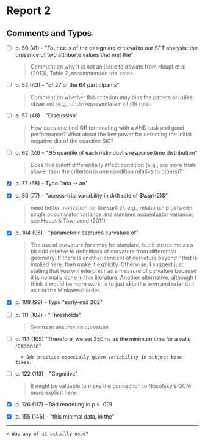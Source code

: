 # Report 2

## Comments and Typos

- [ ] p. 50 (41) - "Four cells of the design are criticval to our SFT analysis: the presence of two attriburte values that met the"
    
    > Comment on why it is not an issue to deviate from Houpt et al (2013), Table 2, recommended trial rates.
    
- [ ] p. 52 (43) - "of 27 of the 64 participants"

    > Comment on whether this criterion may bias the patters on rules observed (e.g., underrepresentation of OR rule).

- [ ] p. 57 (48) - "Discussion"

    > How does one find OR terminating with a AND task and good performance?  What about the low power for detecting the initial negative dip of the coactive SIC?
    
- [ ] p. 62 (53) - ".95 quantile of each individual's response time distribution"

    > Does this cutoff differentially affect condition (e.g., are more trials slower than the criterion in one condition relative to others)?

- [x] p. 77 (68) - Typo "ana -> an"
- [x] p. 86 (77) - "across-trial variability in drift rate of $\sqrt(2)$"

    > need better motivation for the sqrt(2), e.g., relationship between single accumulator variance and summed accumluator variance; see Houpt & Townsend (2011)

- [x] p. 104 (95) - "parameter r captures curvature of"

    > The use of curvature for r may be standard, but it struck me as a bit odd relative to definitions of curvature from differential geometry.  If there is another concept of curvature beyond r that is implied here, then make it explicity.  Otherwise, I suggest just stating that you will interpret r as a measure of curvature because it is normally done in this literature.  Another alternative, although I think it would be more work, is to just skip the term and refer to it as r or the Minkowski order.

- [x] p. 108 (99) - Typo "early-mid 202"
- [ ] p. 111 (102) - "Thresholds"

    > Seems to assume no curvature.

- [ ] p. 114 (105) "Therefore, we set 350ms as the minimum time for a valid response"

        > Odd practice especially given variability in subject base times.

- [ ] p. 122 (113) - "Cognitive"

    > It might be valuable to make the connection to Nosofsky's GCM more explicit here.

- [x] p. 126 (117) - Bad rendering in p < .001
- [x] p. 155 (146) - "this minimal data, in the"
****
    > Was any of it actually used?